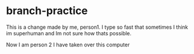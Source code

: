 # branch-practice

This is a change made by me, person1. I type so fast that sometimes I think im superhuman and Im not sure how thats possible.

Now I am person 2 I have taken over this computer 